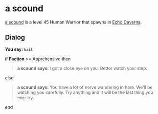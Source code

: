 # a scound



[a scound](/npc/153076) is a level 45 Human Warrior that spawns in [Echo Caverns](/zone/153).



## Dialog

**You say:** `hail`



if **Faction** >= Apprehensive then



>**a scound says:** I got a close eye on you.  Better watch your step.


else



>**a scound says:** You have a lot of nerve wandering in here.  We'll be watching you carefully.  Try anything and it will be the last thing you ever try.

end
